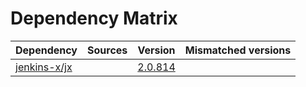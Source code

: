 # Dependency Matrix

Dependency | Sources | Version | Mismatched versions
---------- | ------- | ------- | -------------------
[jenkins-x/jx](https://github.com/jenkins-x/jx) |  | [2.0.814](https://github.com/jenkins-x/jx/releases/tag/v2.0.814) | 
